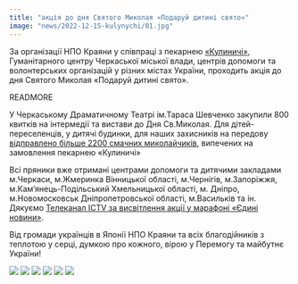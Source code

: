 ```yaml
---
title: "акція до дня Святого Миколая «Подаруй дитині свято»"
image: "news/2022-12-15-kulynychi/01.jpg"
---
```


За організації НПО Краяни у співпраці з пекарнею [«Кулиничі»](https://instagram.com/kulinichi.official), Гуманітарного центру Черкаської міської влади, центрів допомоги та волонтерських організацій у різних містах України,  проходить акція до дня Святого Миколая «Подаруй дитині свято».

READMORE

У Черкаському Драматичному Театрі ім.Тараса Шевченко закупили 800 квитків на інтермедії та вистави до Дня Св.Миколая. Для дітей-переселенців, у дитячі будинки, для наших захисників на передову [відправлено більше 2200 смачних миколайчиків](https://fb.watch/hiA5D5xT5L/), випечених  на замовлення пекарнею «Кулиничі»

Всі пряники вже отримані центрами допомоги та дитячими закладами м.Черкаси, м.Жмеринка Вінницької області, м.Чернігів, м.Запоріжжя, м.Кам’янець-Подільський Хмельницької області, м. Дніпро, м.Новомосковськ Дніпропетровської області, м.Васильків та ін.
Дякуємо [Телеканал ICTV за висвітлення акції у марафоні «Єдині новини»](https://fb.watch/hnvm53D_vl/).

Від громади українців в Японії НПО Краяни та всіх благодійників з теплотою у серці, думкою про кожного, вірою у Перемогу та майбутнє України!

![](news/2022-12-15-kulynychi/02.jpg)
![](news/2022-12-15-kulynychi/03.jpg)
![](news/2022-12-15-kulynychi/04.jpg)
![](news/2022-12-15-kulynychi/05.jpg)
![](news/2022-12-15-kulynychi/06.jpg)
![](news/2022-12-15-kulynychi/07.jpg)
